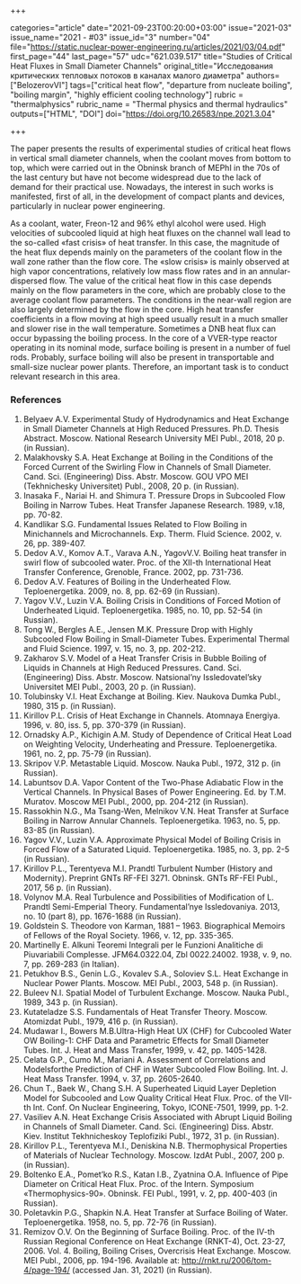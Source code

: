 +++

categories="article"
date="2021-09-23T00:20:00+03:00"
issue="2021-03"
issue_name="2021 - #03"
issue_id="3"
number="04"
file="https://static.nuclear-power-engineering.ru/articles/2021/03/04.pdf"
first_page="44"
last_page="57"
udc="621.039.517"
title="Studies of Critical Heat Fluxes in Small Diameter Channels"
original_title="Исследования критических тепловых потоков в каналах малого диаметра"
authors=["BelozerovVI"]
tags=["critical heat flow", "departure from nucleate boiling", "boiling margin", "highly efficient cooling technology"]
rubric = "thermalphysics"
rubric_name = "Thermal physics and thermal hydraulics"
outputs=["HTML", "DOI"]
doi="https://doi.org/10.26583/npe.2021.3.04"

+++

The paper presents the results of experimental studies of critical heat flows in vertical small diameter channels, when the coolant moves from bottom to top, which were carried out in the Obninsk branch of MEPhI in the 70s of the last century but have not become widespread due to the lack of demand for their practical use. Nowadays, the interest in such works is manifested, first of all, in the development of compact plants and devices, particularly in nuclear power engineering.

As a coolant, water, Freon-12 and 96% ethyl alcohol were used. High velocities of subcooled liquid at high heat fluxes on the channel wall lead to the so-called «fast crisis» of heat transfer. In this case, the magnitude of the heat flux depends mainly on the parameters of the coolant flow in the wall zone rather than the flow core. The «slow crisis» is mainly observed at high vapor concentrations, relatively low mass flow rates and in an annular-dispersed flow. The value of the critical heat flow in this case depends mainly on the flow parameters in the core, which are probably close to the average coolant flow parameters. The conditions in the near-wall region are also largely determined by the flow in the core. High heat transfer coefficients in a flow moving at high speed usually result in a much smaller and slower rise in the wall temperature. Sometimes a DNB heat flux can occur bypassing the boiling process. In the core of a VVER-type reactor operating in its nominal mode, surface boiling is present in a number of fuel rods. Probably, surface boiling will also be present in transportable and small-size nuclear power plants. Therefore, an important task is to conduct relevant research in this area.

### References

1. Belyaev A.V. Experimental Study of Hydrodynamics and Heat Exchange in Small Diameter Channels at High Reduced Pressures. Ph.D. Thesis Abstract. Moscow. National Research University MEI Publ., 2018, 20 p. (in Russian).
2. Malakhovsky S.A. Heat Exchange at Boiling in the Conditions of the Forced Current of the Swirling Flow in Channels of Small Diameter. Cand. Sci. (Engineering) Diss. Abstr. Moscow. GOU VPO MEI (Tekhnichesky Universitet) Publ., 2008, 20 p. (in Russian).
3. Inasaka F., Nariai H. and Shimura T. Pressure Drops in Subcooled Flow Boiling in Narrow Tubes. Heat Transfer Japanese Research. 1989, v.18, pp. 70-82.
4. Kandlikar S.G. Fundamental Issues Related to Flow Boiling in Minichannels and Microchannels. Exp. Therm. Fluid Science. 2002, v. 26, pp. 389-407.
5. Dedov A.V., Komov A.T., Varava A.N., YagovV.V. Boiling heat transfer in swirl flow of subcooled water. Proc. of the XII-th International Heat Transfer Conference, Grenoble, France. 2002, pp. 731-736.
6. Dedov A.V. Features of Boiling in the Underheated Flow. Teploenergetika. 2009, no. 8, pp. 62-69 (in Russian).
7. Yagov V.V., Luzin V.A. Boiling Crisis in Conditions of Forced Motion of Underheated Liquid. Teploenergetika. 1985, no. 10, pp. 52-54 (in Russian).
8. Tong W., Bergles A.E., Jensen M.K. Pressure Drop with Highly Subcooled Flow Boiling in Small-Diameter Tubes. Experimental Thermal and Fluid Science. 1997, v. 15, no. 3, рр. 202-212.
9. Zakharov S.V. Model of a Heat Transfer Crisis in Bubble Boiling of Liquids in Channels at High Reduced Pressures. Cand. Sci. (Engineering) Diss. Abstr. Moscow. Natsional’ny Issledovatel’sky Universitet MEI Publ., 2003, 20 p. (in Russian).
10. Tolubinsky V.I. Heat Exchange at Boiling. Kiev. Naukova Dumka Publ., 1980, 315 p. (in Russian).
11. Kirillov P.L. Crisis of Heat Exchange in Channels. Atomnaya Energiya. 1996, v. 80, iss. 5, pp. 370-379 (in Russian).
12. Ornadsky A.P., Kichigin A.M. Study of Dependence of Critical Heat Load on Weighting Velocity, Underheating and Pressure. Teploenergetika. 1961, no. 2, pp. 75-79 (in Russian).
13. Skripov V.P. Metastable Liquid. Moscow. Nauka Publ., 1972, 312 p. (in Russian).
14. Labuntsov D.A. Vapor Content of the Two-Phase Adiabatic Flow in the Vertical Channels. In Physical Bases of Power Engineering. Ed. by T.M. Muratov. Мoscow MEI Publ., 2000, pp. 204-212 (in Russian).
15. Rassokhin N.G., Ma Tsang-Wen, Melnikov V.N. Heat Transfer at Surface Boiling in Narrow Annular Channels. Teploenergetika. 1963, no. 5, pp. 83-85 (in Russian).
16. Yagov V.V., Luzin V.A. Approximate Physical Model of Boiling Crisis in Forced Flow of a Saturated Liquid. Teploenergetika. 1985, no. 3, pp. 2-5 (in Russian).
17. Kirillov P.L., Terentyeva M.I. Prandtl Turbulent Number (History and Modernity). Preprint GNTs RF-FEI 3271. Obninsk. GNTs RF-FEI Publ., 2017, 56 p. (in Russian).
18. Volynov M.A. Real Turbulence and Possibilities of Modification of L. Prandtl Semi-Emperial Theory. Fundamental’nye Issledovaniya. 2013, no. 10 (part 8), pp. 1676-1688 (in Russian).
19. Goldstein S. Theodore von Karman, 1881 – 1963. Biographical Memoirs of Fellows of the Royal Society. 1966, v. 12, pp. 335-365.
20. Martinelly E. Alkuni Teoremi Integrali per le Funzioni Analitiche di Piuvariabili Complesse. JFM64.0322.04, Zbl 0022.24002. 1938, v. 9, no. 7, pp. 269-283 (in Italian).
21. Petukhov B.S., Genin L.G., Kovalev S.A., Soloviev S.L. Heat Exchange in Nuclear Power Plants. Moscow. MEI Publ., 2003, 548 p. (in Russian).
22. Buleev N.I. Spatial Model of Turbulent Exchange. Moscow. Nauka Publ., 1989, 343 p. (in Russian).
23. Kutateladze S.S. Fundamentals of Heat Transfer Theory. Moscow. Atomizdat Publ., 1979, 416 p. (in Russian).
24. Mudawar I., Bowers M.B.Ultra-High Heat UX (CHF) for Cubcooled Water OW Boiling-1: CHF Data and Parametric Effects for Small Diameter Tubes. Int. J. Heat and Mass Transfer, 1999, v. 42, pp. 1405-1428.
25. Celata G.P., Cumo M., Mariani A. Assessment of Correlations and Modelsforthe Prediction of CHF in Water Subcooled Flow Boiling. Int. J. Heat Mass Transfer. 1994, v. 37, pp. 2605-2640.
26. Chun Т., Baek W., Chang S.H. A Superheated Liquid Layer Depletion Model for Subcooled and Low Quality Critical Heat Flux. Proc. of the VII-th Int. Conf. On Nuclear Engineering, Tokyo, ICONE-7501, 1999, pp. 1-2.
27. Vasiliev A.N. Heat Exchange Crisis Associated with Abrupt Liquid Boiling in Channels of Small Diameter. Cand. Sci. (Engineering) Diss. Abstr. Kiev. Institut Tekhnicheskoy Teplofiziki Publ., 1972, 31 p. (in Russian).
28. Kirillov P.L., Terentyeva M.I., Deniskina N.B. Thermophysical Properties of Materials of Nuclear Technology. Moscow. IzdAt Publ., 2007, 200 p. (in Russian).
29. Boltenko E.A., Pomet’ko R.S., Katan I.B., Zyatnina O.A. Influence of Pipe Diameter on Critical Heat Flux. Proc. of the Intern. Symposium «Thermophysics-90». Obninsk. FEI Publ., 1991, v. 2, pp. 400-403 (in Russian).
30. Poletavkin P.G., Shapkin N.A. Heat Transfer at Surface Boiling of Water. Teploenergetika. 1958, no. 5, pp. 72-76 (in Russian).
31. Remizov O.V. On the Beginning of Surface Boiling. Proc. of the IV-th Russian Regional Conference on Heat Exchange (RNKT-4), Oct. 23-27, 2006. Vol. 4. Boiling, Boiling Crises, Overcrisis Heat Exchange. Moscow. MEI Publ., 2006, pp. 194-196. Available at: http://rnkt.ru/2006/tom-4/page-194/ (accessed Jan. 31, 2021) (in Russian).